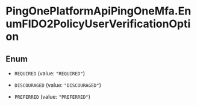 # PingOnePlatformApiPingOneMfa.EnumFIDO2PolicyUserVerificationOption

## Enum


* `REQUIRED` (value: `"REQUIRED"`)

* `DISCOURAGED` (value: `"DISCOURAGED"`)

* `PREFERRED` (value: `"PREFERRED"`)


